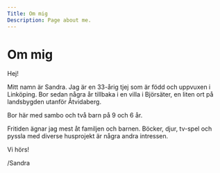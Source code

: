 ```yaml
---
Title: Om mig
Description: Page about me.
---
```


Om mig
==================

Hej!

Mitt namn är Sandra. Jag är en 33-årig tjej som är född och uppvuxen i Linköping. Bor sedan några år tillbaka i en villa i Björsäter, en liten ort på landsbygden utanför Åtvidaberg. 

Bor här med sambo och två barn på 9 och 6 år.

Fritiden ägnar jag mest åt familjen och barnen. Böcker, djur, tv-spel och pyssla med diverse husprojekt är några andra intressen.

Vi hörs!

/Sandra